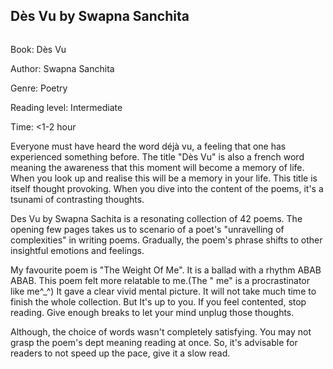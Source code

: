 ## Dès Vu by Swapna Sanchita

<img rc= "https://i.pinimg.com/736x/45/16/2a/45162af6f85f16c1e98fd9501e2448f4.jpg">

Book: Dès Vu

Author: Swapna Sanchita

Genre: Poetry

Reading level: Intermediate 

Time: <1-2 hour

Everyone must have heard the word déjà vu, a feeling that one has experienced something before. The title "Dès Vu" is also a french word meaning the awareness that this moment will become a memory of life. When you look up and realise this will be a memory in your life. This title is itself thought provoking. When you dive into the content of the poems, it's a tsunami of contrasting thoughts. 

Des Vu by Swapna Sachita is a resonating collection of  42 poems. The opening few pages takes us to scenario of a poet's "unravelling of complexities" in writing poems. Gradually, the poem's phrase shifts to other insightful emotions and feelings. 

My favourite poem is "The Weight Of Me". It is a ballad with a  rhythm ABAB ABAB. This poem  felt more relatable to me.(The " me" is a procrastinator like me^_^) It gave a clear vivid mental picture. It will not take much time to finish the whole collection. But It's up to you. If you feel contented, stop reading. Give enough breaks to let your mind unplug those thoughts.

Although, the choice of words wasn't completely satisfying. You may not grasp the poem's dept meaning reading at once. So, it's advisable for readers to not speed up the pace, give it a slow read.
